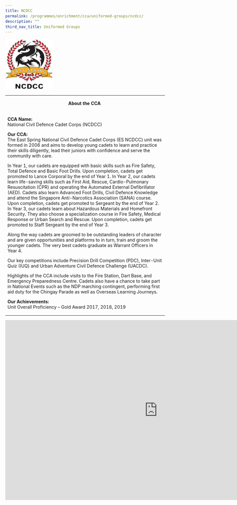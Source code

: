 ```yaml
---
title: NCDCC
permalink: /programmes/enrichment/cca/uniformed-groups/ncdcc/
description: ""
third_nav_title: Uniformed Groups
---
```

<img style="width: 30%;" src="/images/ncdcc.png" />
<table>
<tbody>
<tr>
<td width="590">
<p style="text-align: center;"><strong>About the CCA&nbsp;</strong></p>
</td>
</tr>
<tr>
<td width="590">
<p><strong>CCA Name: <br /></strong>National Civil Defence Cadet Corps (NCDCC)</p>
<p><strong>Our CCA:<br /></strong>The East Spring National Civil Defence Cadet Corps (ES NCDCC) unit was formed in 2006 and aims to develop young cadets to learn and practice their skills diligently, lead their juniors with confidence and serve the community with care.</p>
<p>In Year 1, our cadets are equipped with basic skills such as Fire Safety, Total Defence and Basic Foot Drills. Upon completion, cadets get promoted to Lance Corporal by the end of Year 1. In Year 2, our cadets learn life-saving skills such as First Aid, Rescue, Cardio-Pulmonary Resuscitation (CPR) and operating the Automated External Defibrillator (AED). Cadets also learn Advanced Foot Drills, Civil Defence Knowledge and attend the Singapore Anti-Narcotics Association (SANA) course. Upon completion, cadets get promoted to Sergeant by the end of Year 2. In Year 3, our cadets learn about Hazardous Materials and Homefront Security. They also choose a specialization course in Fire Safety, Medical Response or Urban Search and Rescue. Upon completion, cadets get promoted to Staff Sergeant by the end of Year 3.</p>
<p>Along the way cadets are groomed to be outstanding leaders of character and are given opportunities and platforms to in turn, train and groom the younger cadets. The very best cadets graduate as Warrant Officers in Year 4.</p>
<p>Our key competitions include Precision Drill Competition (PDC), Inter-Unit Quiz (IUQ) and Urban Adventure Civil Defence Challenge (UACDC).</p>
<p>Highlights of the CCA include visits to the Fire Station, Dart Base, and Emergency Preparedness Centre. Cadets also have a chance to take part in National Events such as the NDP marching contingent, performing first aid duty for the Chingay Parade as well as Overseas Learning Journeys.</p>
<p><strong>Our Achievements:<br /></strong>Unit Overall Proficiency &ndash; Gold Award 2017, 2018, 2019</p>
</td>
</tr>
</tbody>
</table>
<iframe src="https://docs.google.com/presentation/d/e/2PACX-1vQRIHO1FZgMSv5YcBxJcm2NaYivTomIKuwuH0FDGyPm1QGroUnxBBq7bO4iGETX-TrVmLiE5cs-bJEe/embed?start=false&loop=false&delayms=10000" frameborder="0" width="960" height="569" allowfullscreen="true"></iframe>